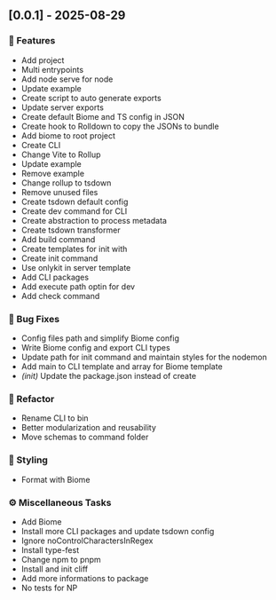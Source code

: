 ## [0.0.1] - 2025-08-29

### 🚀 Features

- Add project
- Multi entrypoints
- Add node serve for node
- Update example
- Create script to auto generate exports
- Update server exports
- Create default Biome and TS config in JSON
- Create hook to Rolldown to copy the JSONs to bundle
- Add biome to root project
- Create CLI
- Change Vite to Rollup
- Update example
- Remove example
- Change rollup to tsdown
- Remove unused files
- Create tsdown default config
- Create dev command for CLI
- Create abstraction to process metadata
- Create tsdown transformer
- Add build command
- Create templates for init with
- Create init command
- Use onlykit in server template
- Add CLI packages
- Add execute path optin for dev
- Add check command

### 🐛 Bug Fixes

- Config files path and simplify Biome config
- Write Biome config and export CLI types
- Update path for init command and maintain styles for the nodemon
- Add main to CLI template and array for Biome template
- *(init)* Update the package.json instead of create

### 🚜 Refactor

- Rename CLI to bin
- Better modularization and reusability
- Move schemas to command folder

### 🎨 Styling

- Format with Biome

### ⚙️ Miscellaneous Tasks

- Add Biome
- Install more CLI packages and update tsdown config
- Ignore noControlCharactersInRegex
- Install type-fest
- Change npm to pnpm
- Install and init cliff
- Add more informations to package
- No tests for NP
